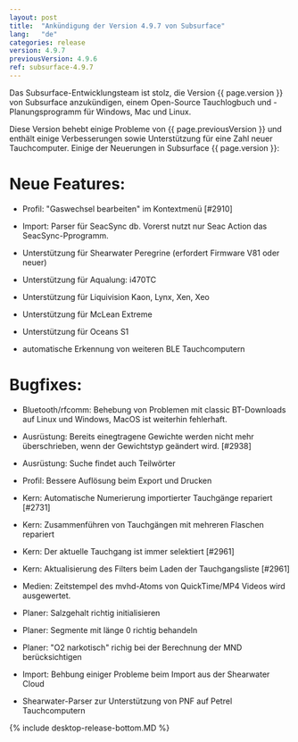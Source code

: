 ```yaml
---
layout: post
title:  "Ankündigung der Version 4.9.7 von Subsurface"
lang:   "de"
categories: release
version: 4.9.7
previousVersion: 4.9.6
ref: subsurface-4.9.7
---
```


Das Subsurface-Entwicklungsteam ist stolz, die Version {{ page.version }} von Subsurface anzukündigen, einem Open-Source Tauchlogbuch und -Planungsprogramm für Windows, Mac und Linux.

Diese Version behebt einige Probleme von {{ page.previousVersion }}
und enth&auml;lt einige Verbesserungen sowie Unterst&uuml;tzung
f&uuml;r eine Zahl neuer Tauchcomputer. Einige der Neuerungen
in Subsurface {{ page.version }}:

# Neue Features:

  - Profil: "Gaswechsel bearbeiten" im Kontextmen&uuml; [#2910]

  - Import: Parser f&uuml;r SeacSync db. Vorerst nutzt nur Seac Action das SeacSync-Pprogramm.

  - Unterst&uuml;tzung f&uuml;r Shearwater Peregrine (erfordert
    Firmware V81 oder neuer)

  - Unterst&uuml;tzung f&uuml;r Aqualung: i470TC

  - Unterst&uuml;tzung f&uuml;r Liquivision Kaon, Lynx, Xen, Xeo

  - Unterst&uuml;tzung f&uuml;r McLean Extreme

  - Unterst&uuml;tzung f&uuml;r Oceans S1

  - automatische Erkennung von weiteren BLE Tauchcomputern

# Bugfixes:
  
  - Bluetooth/rfcomm: Behebung von Problemen mit classic BT-Downloads
    auf Linux und Windows, MacOS ist weiterhin fehlerhaft.

  - Ausr&uuml;stung: Bereits einegtragene Gewichte werden nicht mehr
    &uuml;berschrieben, wenn der Gewichtstyp ge&auml;ndert wird. [#2938]

  - Ausr&uuml;stung: Suche findet auch Teilw&ouml;rter

  - Profil: Bessere Aufl&ouml;sung beim Export und Drucken

  - Kern: Automatische Numerierung importierter Tauchg&auml;nge repariert [#2731]

  - Kern: Zusammenf&uuml;hren von Tauchg&auml;ngen mit mehreren
    Flaschen repariert

  - Kern: Der aktuelle Tauchgang ist immer selektiert [#2961]

  - Kern: Aktualisierung des Filters beim Laden der Tauchgangsliste [#2961]

  - Medien: Zeitstempel des mvhd-Atoms von QuickTime/MP4 Videos wird
    ausgewertet. 

  - Planer: Salzgehalt richtig initialisieren

  - Planer: Segmente mit l&auml;nge 0 richtig behandeln

  - Planer: "O2 narkotisch" richig bei der Berechnung der MND
    ber&uuml;cksichtigen

  - Import: Behbung einiger Probleme beim Import aus der Shearwater
    Cloud 

  - Shearwater-Parser zur Unterst&uuml;tzung von PNF auf Petrel
    Tauchcomputern 

{% include desktop-release-bottom.MD %}
